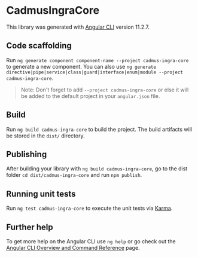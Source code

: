# CadmusIngraCore

This library was generated with [Angular CLI](https://github.com/angular/angular-cli) version 11.2.7.

## Code scaffolding

Run `ng generate component component-name --project cadmus-ingra-core` to generate a new component. You can also use `ng generate directive|pipe|service|class|guard|interface|enum|module --project cadmus-ingra-core`.
> Note: Don't forget to add `--project cadmus-ingra-core` or else it will be added to the default project in your `angular.json` file. 

## Build

Run `ng build cadmus-ingra-core` to build the project. The build artifacts will be stored in the `dist/` directory.

## Publishing

After building your library with `ng build cadmus-ingra-core`, go to the dist folder `cd dist/cadmus-ingra-core` and run `npm publish`.

## Running unit tests

Run `ng test cadmus-ingra-core` to execute the unit tests via [Karma](https://karma-runner.github.io).

## Further help

To get more help on the Angular CLI use `ng help` or go check out the [Angular CLI Overview and Command Reference](https://angular.io/cli) page.
